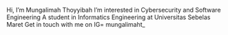 Hi, I’m Mungalimah Thoyyibah
I’m interested in Cybersecurity and Software Engineering
A student in Informatics Engineering at Universitas Sebelas Maret
Get in touch with me on IG= mungalimaht_

<!---
mungalimah/mungalimah is a ✨ special ✨ repository because its `README.md` (this file) appears on your GitHub profile.
You can click the Preview link to take a look at your changes.
--->
